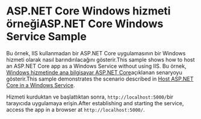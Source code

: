# <a name="aspnet-core-windows-service-sample"></a><span data-ttu-id="e55f2-101">ASP.NET Core Windows hizmeti örneği</span><span class="sxs-lookup"><span data-stu-id="e55f2-101">ASP.NET Core Windows Service Sample</span></span>

<span data-ttu-id="e55f2-102">Bu örnek, IIS kullanmadan bir ASP.NET Core uygulamasının bir Windows hizmeti olarak nasıl barındırılacağını gösterir.</span><span class="sxs-lookup"><span data-stu-id="e55f2-102">This sample shows how to host an ASP.NET Core app as a Windows Service without using IIS.</span></span> <span data-ttu-id="e55f2-103">Bu örnek, [Windows hizmetinde ana bilgisayar ASP.NET Core](https://docs.microsoft.com/aspnet/core/host-and-deploy/windows-service)açıklanan senaryoyu gösterir.</span><span class="sxs-lookup"><span data-stu-id="e55f2-103">This sample demonstrates the scenario described in [Host ASP.NET Core in a Windows Service](https://docs.microsoft.com/aspnet/core/host-and-deploy/windows-service).</span></span>

<span data-ttu-id="e55f2-104">Hizmeti kurduktan ve başlattıktan sonra, `http://localhost:5000/`bir tarayıcıda uygulamaya erişin.</span><span class="sxs-lookup"><span data-stu-id="e55f2-104">After establishing and starting the service, access the app in a browser at `http://localhost:5000/`.</span></span>
